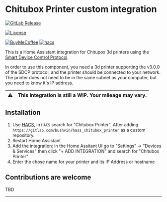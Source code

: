 # Chitubox Printer custom integration

[![GitLab Release][gitlab-releases-badge]][gitlab-releases]

[![License][license-badge]][license]

[![BuyMeCoffee][ko-fi-badge]][ko-fi]
[![hacs][hacs-badge]][hacs]

This is a Home Assistant integration for Chitupox 3d printers using the [Smart Device Control Protocol](https://github.com/cbd-tech/SDCP-Smart-Device-Control-Protocol-V3.0.0).

In order to use this component, you need a 3d printer supporting the v3.0.0 of the SDCP protocol, and the printer should be connected to your network. The printer does not need to be in the same subnet as your computer, but you need to know it's IP address.

| :warning: | This integration is still a WIP. Your mileage may vary. |
|---|:--|

## Installation

1. Use [HACS](https://hacs.xyz/docs/setup/download), in `HACS` search for "Chitubox Printer". After adding `https://gitlab.com/bushvin/hass_chitubox_printer` as a custom repository.
2. Restart Home Assistant
3. Add the integration: in the Home Assitant UI go to "Settings" -> "Devices & Services" then click "+ ADD INTEGRATION" and search for "Chitubox Printer"
4. Enter the chose name for your printer and its IP Address or hostname

## Contributions are welcome

TBD

---

[gitlab-releases]: https://gitlab.com/bushvin/hass_chitubox_printer/-/commits/main?ref_type=heads
[gitlab-releases-badge]: https://img.shields.io/gitlab/v/release/bushvin%2Fhass_chitubox_printer?style=flat-square

[ko-fi]: https://ko-fi.com/bushvin
[ko-fi-badge]: https://img.shields.io/badge/ko--fi-bushvin-red?logo=ko-fi&logoColor=white&style=flat-square
[hacs]: https://github.com/hacs/integration
[hacs-badge]: https://img.shields.io/badge/HACS-Custom-orange.svg?style=flat-square
[license]: LICENSE
[license-badge]: https://img.shields.io/gitlab/license/bushvin%2Fhass_chitubox_printer?style=flat-square
